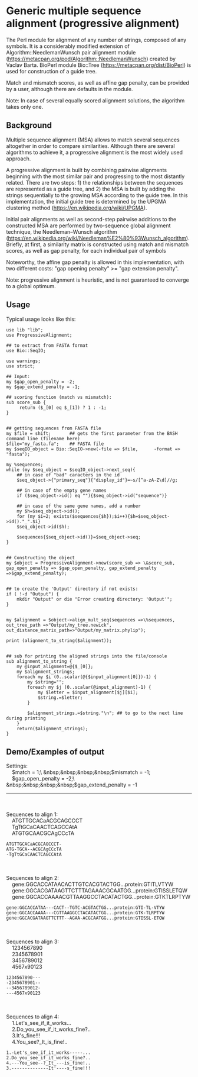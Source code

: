 
# Generic multiple sequence alignment (progressive alignment)

The Perl module for alignment of any number of strings, composed of any symbols.
It is a considerably modified extension of Algorithm::NeedlemanWunsch pair alignment
 module (https://metacpan.org/pod/Algorithm::NeedlemanWunsch) created by Vaclav Barta.
BioPerl module Bio::Tree (https://metacpan.org/dist/BioPerl) is used for construction of a guide tree.

Match and mismatch scores, as well as affine gap penalty, can be provided by a user,
although there are defaults in the module.

Note: In case of several equally scored alignment solutions, the algorithm takes only one.



## Background

Multiple sequence alignment (MSA) allows to match several sequences altogether in order to compare similarities.
Although there are several algorithms to achieve it, a progressive alignment is the most widely used approach.

A progressive alignment is built by combining pairwise alignments
beginning with the most similar pair and progressing to the most distantly related.
There are two steps: 1) the relationships between the sequences are represented as a guide tree, and 
2) the MSA is built by adding the strings sequentially to the growing MSA according
 to the guide tree. In this implementation, the initial guide tree is determined by the UPGMA clustering method (https://en.wikipedia.org/wiki/UPGMA).

Initial pair alignments as well as second-step pairwise additions to the constructed
MSA are performed by two-sequence global alignment technique, the Needleman–Wunsch algorithm
(https://en.wikipedia.org/wiki/Needleman%E2%80%93Wunsch_algorithm). Briefly, at first,
 a similarity matrix is constructed using match and mismatch scores, as well as gap penalty, 
 for each individual pair of symbols 

 Noteworthy, the affine gap penalty is allowed in this implementation, 
 with two different costs: "gap opening penalty" >= "gap extension penalty".

Note: progressive alignment is heuristic, and is not guaranteed to converge to a global optimum.
## Usage
Typical usage looks like this:


```
use lib "lib";
use ProgressiveAlignment;

## to extract from FASTA format
use Bio::SeqIO;

use warnings;
use strict;

## Input:
my $gap_open_penalty = -2;
my $gap_extend_penalty = -1;

## scoring function (match vs mismatch):
sub score_sub {
     return ($_[0] eq $_[1]) ? 1 : -1;
}


## getting sequences from FASTA file
my $file = shift; 		## gets the first parameter from the BASH command line (filename here)
$file="my_fasta.fa"; 	## FASTA file
my $seqIO_object = Bio::SeqIO->new(-file => $file,      -format => "fasta");

my %sequences;
while (my $seq_object = $seqIO_object->next_seq){
	## in case of "bad" caracters in the id
	$seq_object->{"primary_seq"}{"display_id"}=~s/[^a-zA-Z\d]//g;

	## in case of the empty gene names
	if ($seq_object->id() eq ""){$seq_object->id("sequence")}

	## in case of the same gene names, add a number
	my $h=$seq_object->id();
	for (my $i=2; exists($sequences{$h});$i++){$h=$seq_object->id()."_".$i}
	$seq_object->id($h);
	
	$sequences{$seq_object->id()}=$seq_object->seq;
}


## Constructing the object
my $object = ProgressiveAlignment->new(score_sub => \&score_sub, gap_open_penalty => $gap_open_penalty, gap_extend_penalty =>$gap_extend_penalty);


## to create the 'Output' directory if not exists:
if ( !-d "Output") {
	mkdir "Output" or die "Error creating directory: 'Output'";
}


my $alignment = $object->align_mult_seq(sequences =>\%sequences, out_tree_path =>"Output/my_tree.newick", out_distance_matrix_path=>"Output/my_matrix.phylip");

print (alignment_to_string($alignment));


## sub for printing the aligned strings into the file/console
sub alignment_to_string {
	my @input_alignment=@{$_[0]};
	my $alignment_strings;
	foreach my $i (0..scalar(@{$input_alignment[0]})-1) {
		my $string="";
		foreach my $j (0..scalar(@input_alignment)-1) {
			my $letter = $input_alignment[$j][$i];
			$string.=$letter;
		}
		
		$alignment_strings.=$string."\n"; ## to go to the next line during printing
	}
	return($alignment_strings);
}
```

## Demo/Examples of output


Settings:\
&nbsp;&nbsp;&nbsp;&nbsp;$match = 1;\
&nbsp;&nbsp;&nbsp;&nbsp;$mismatch = -1;\
&nbsp;&nbsp;&nbsp;&nbsp;$gap_open_penalty = -2;\
&nbsp;&nbsp;&nbsp;&nbsp;$gap_extend_penalty = -1

---

&nbsp;\
&nbsp;\
Sequences to align 1:\
&nbsp;&nbsp;&nbsp;&nbsp;ATGTTGCACaACGCAGCCCT\
&nbsp;&nbsp;&nbsp;&nbsp;TgTtGCaCAACTCAGCCAtA\
&nbsp;&nbsp;&nbsp;&nbsp;ATGTGCAACGCAgCCcTA
```
ATGTTGCACaACGCAGCCCT-
ATG-TGCA--ACGCAgCCcTA
-TgTtGCaCAACTCAGCCAtA
```

&nbsp;\
&nbsp;\
Sequences to align 2:\
&nbsp;&nbsp;&nbsp;&nbsp;gene:GGCACCATAACACTTGTCACGTACTGG...protein:GTITLVTYW\
&nbsp;&nbsp;&nbsp;&nbsp;gene:GGCACGATAAGTTCTTTAGAAACGCAATGG...protein:GTISSLETQW\
&nbsp;&nbsp;&nbsp;&nbsp;gene:GGCACCAAAACGTTAAGGCCTACATACTGG...protein:GTKTLRPTYW
```
gene:GGCACCATAA---CACT--TGTC-ACGTACTGG...protein:GTI-TL-VTYW
gene:GGCACCAAAA---CGTTAAGGCCTACATACTGG...protein:GTK-TLRPTYW
gene:GGCACGATAAGTTCTTT--AGAA-ACGCAATGG...protein:GTISSL-ETQW
```

&nbsp;\
&nbsp;\
Sequences to align 3:\
&nbsp;&nbsp;&nbsp;&nbsp;1234567890\
&nbsp;&nbsp;&nbsp;&nbsp;2345678901\
&nbsp;&nbsp;&nbsp;&nbsp;3456789012\
&nbsp;&nbsp;&nbsp;&nbsp;4567x90123
```
1234567890---
-2345678901--
--3456789012-
---4567x90123
```

&nbsp;\
&nbsp;\
Sequences to align 4:\
&nbsp;&nbsp;&nbsp;&nbsp;1.Let's_see_if_it_works...\
&nbsp;&nbsp;&nbsp;&nbsp;2.Do_you_see_if_it_works_fine?..\
&nbsp;&nbsp;&nbsp;&nbsp;3.It's_fine!!!\
&nbsp;&nbsp;&nbsp;&nbsp;4.You_see?_It_is_fine!..
```
1.-Let's_see_if_it_works-----...
2.Do_you_see_if_it_works_fine?..
4.---You_see--?_It_---is_fine!..
3.--------------It'----s_fine!!!
```



